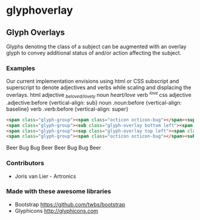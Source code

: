 glyphoverlay
============

## Glyph Overlays
Glyphs denoting the class of a subject can be augmented with an overlay glyph to convey additional status of and/or action affecting the subject.

### Examples
Our current implementation envisions using html or CSS subscript and superscript to denote adjectives and verbs while scaling and displacing the overlays.
	html
		adjective
			<sub>
				<i class="glyph-heart">beloved/lovely</i>
				</sub>
		noun
			<i class="glyph-heart">heart/love</i>
		verb
			<sup>
				<i class="glyph-heart">love</i>
				</sup>
	css
		adjective
			.adjective:before {vertical-align: sub}
		noun
			.noun:before {vertical-align: baseline}
		verb
			.verb:before {vertical-align: super}

```html
<span class="glyph-group"><span class="octicon octicon-bug"></span><sup class="glyph-overlay top right"><span class="octicon octicon-beer"></span></sup></span><span class="sr-only">Beer Bug</span>
<span class="glyph-group"><sub class="glyph-overlay bottom left"><span class="octicon octicon-bug"></span></sub><span class="octicon octicon-beer"></span></span><span class="sr-only">Bug Beer</span>
<span class="glyph-group"><sup class="glyph-overlay top left"><span class="octicon octicon-beer"></i></sup><span class="octicon octicon-bug"></span></span><span class="sr-only">Beer Bug</span>
<span class="glyph-group"><span class="octicon octicon-bug"></span><sub class="glyph-overlay bottom right"><span class="octicon octicon-beer"></span></sub></span><span class="sr-only">Bug Beer</span>
```

<span class="glyph-group"><span class="octicon octicon-bug"></span><sup class="glyph-overlay top right"><span class="octicon octicon-beer"></span></sup></span><span class="sr-only">Beer Bug</span>
<span class="glyph-group"><sub class="glyph-overlay bottom left"><span class="octicon octicon-bug"></span></sub><span class="octicon octicon-beer"></span></span><span class="sr-only">Bug Beer</span>
<span class="glyph-group"><sup class="glyph-overlay top left"><span class="octicon octicon-beer"></i></sup><span class="octicon octicon-bug"></span></span><span class="sr-only">Beer Bug</span>
<span class="glyph-group"><span class="octicon octicon-bug"></span><sub class="glyph-overlay bottom right"><span class="octicon octicon-beer"></span></sub></span><span class="sr-only">Bug Beer</span>

### Contributors ###
  * Joris van Lier - Artronics

### Made with these awesome libraries
  * Bootstrap https://github.com/twbs/bootstrap
  * Glyphicons http://glyphicons.com
